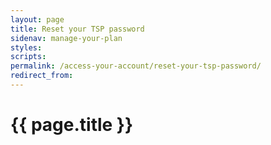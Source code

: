 ```yaml
---
layout: page
title: Reset your TSP password
sidenav: manage-your-plan
styles:
scripts:
permalink: /access-your-account/reset-your-tsp-password/
redirect_from:
---
```


# {{ page.title }}
